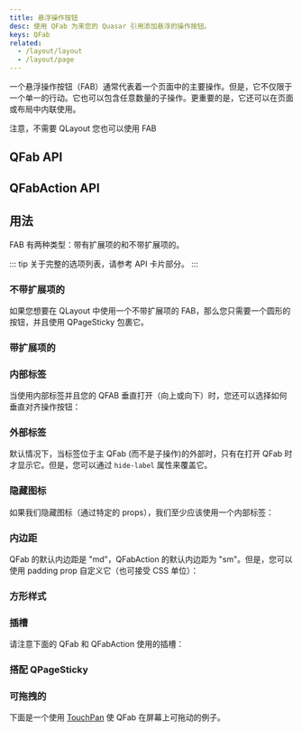 ```yaml
---
title: 悬浮操作按钮
desc: 使用 QFab 为来您的 Quasar 引用添加悬浮的操作按钮。
keys: QFab
related:
  - /layout/layout
  - /layout/page
---
```


一个悬浮操作按钮（FAB）通常代表着一个页面中的主要操作。但是，它不仅限于一个单一的行动。它也可以包含任意数量的子操作。更重要的是，它还可以在页面或布局中内联使用。

注意，不需要 QLayout 您也可以使用 FAB

## QFab API

<doc-api file="QFab" />

## QFabAction API

<doc-api file="QFabAction" />

## 用法
FAB 有两种类型：带有扩展项的和不带扩展项的。

::: tip
关于完整的选项列表，请参考 API 卡片部分。
:::

### 不带扩展项的

如果您想要在 QLayout 中使用一个不带扩展项的 FAB，那么您只需要一个圆形的按钮，并且使用 QPageSticky 包裹它。

<doc-example title="不带扩展项的" file="QFab/NonExpandable" />

### 带扩展项的

<doc-example title="带扩展项的" file="QFab/Expandable" />

### 内部标签

<doc-example title="内部标签" file="QFab/InternalLabel" />

<doc-example title="开关内部标签" file="QFab/InternalLabelToggling" />

当使用内部标签并且您的 QFAB 垂直打开（向上或向下）时，您还可以选择如何垂直对齐操作按钮：

<doc-example title="垂直对齐" file="QFab/VerticalActionsAlignment" />

### 外部标签
默认情况下，当标签位于主 QFab (而不是子操作)的外部时，只有在打开 QFab 时才显示它。但是，您可以通过 `hide-label` 属性来覆盖它。

<doc-example title="外部标签" file="QFab/ExternalLabel" />

<doc-example title="自定义外部标签的样式" file="QFab/ExternalLabelStyled" />

<doc-example title="开关外部标签" file="QFab/ExternalLabelToggling" />

### 隐藏图标

如果我们隐藏图标（通过特定的 props），我们至少应该使用一个内部标签：

<doc-example title="隐藏图标" file="QFab/HideIcon" />

### 内边距

QFab 的默认内边距是 "md"，QFabAction 的默认内边距为 "sm"。但是，您可以使用 padding prop 自定义它（也可接受 CSS 单位）：

<doc-example title="修改内边距" file="QFab/Padding" />

### 方形样式
<doc-example title="方形样式" file="QFab/SquareStyle" />

### 插槽 <q-badge align="top" color="brand-primary" label="v2.4+" />

请注意下面的 QFab 和 QFabAction 使用的插槽：

<doc-example title="插槽：icon, active-icon 和 label" file="QFab/FabSlots" />

### 搭配 QPageSticky

<doc-example title="搭配 QPageSticky" file="QFab/PageSticky" />

### 可拖拽的

下面是一个使用 [TouchPan](/vue-directives/touch-pan) 使 QFab 在屏幕上可拖动的例子。

<doc-example title="可拖拽的" file="QFab/Draggable" />
